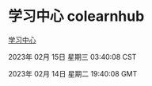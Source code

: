 # 学习中心 colearnhub
[学习中心](http://:56308/colearnhub/)

2023年 02月 15日 星期三 03:40:08 CST

2023年 02月 14日 星期二 19:40:08 GMT

